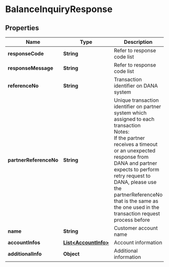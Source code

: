 

# BalanceInquiryResponse


## Properties

| Name | Type | Description | Notes |
|------------ | ------------- | ------------- | -------------|
|**responseCode** | **String** | Refer to response code list |  |
|**responseMessage** | **String** | Refer to response code list |  |
|**referenceNo** | **String** | Transaction identifier on DANA system |  [optional] |
|**partnerReferenceNo** | **String** | Unique transaction identifier on partner system which assigned to each transaction<br> Notes:<br> If the partner receives a timeout or an unexpected response from DANA and partner expects to perform retry request to DANA, please use the partnerReferenceNo that is the same as the one used in the transaction request process before  |  [optional] |
|**name** | **String** | Customer account name |  [optional] |
|**accountInfos** | [**List&lt;AccountInfo&gt;**](AccountInfo.md) | Account information |  [optional] |
|**additionalInfo** | **Object** | Additional information |  [optional] |



